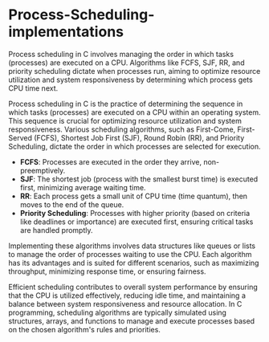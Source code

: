 # Process-Scheduling-implementations
Process scheduling in C involves managing the order in which tasks (processes) are executed on a CPU. Algorithms like FCFS, SJF, RR, and priority scheduling dictate when processes run, aiming to optimize resource utilization and system responsiveness by determining which process gets CPU time next.



Process scheduling in C is the practice of determining the sequence in which tasks (processes) are executed on a CPU within an operating system. This sequence is crucial for optimizing resource utilization and system responsiveness. Various scheduling algorithms, such as First-Come, First-Served (FCFS), Shortest Job First (SJF), Round Robin (RR), and Priority Scheduling, dictate the order in which processes are selected for execution.

- **FCFS**: Processes are executed in the order they arrive, non-preemptively.
- **SJF**: The shortest job (process with the smallest burst time) is executed first, minimizing average waiting time.
- **RR**: Each process gets a small unit of CPU time (time quantum), then moves to the end of the queue.
- **Priority Scheduling**: Processes with higher priority (based on criteria like deadlines or importance) are executed first, ensuring critical tasks are handled promptly.

Implementing these algorithms involves data structures like queues or lists to manage the order of processes waiting to use the CPU. Each algorithm has its advantages and is suited for different scenarios, such as maximizing throughput, minimizing response time, or ensuring fairness.

Efficient scheduling contributes to overall system performance by ensuring that the CPU is utilized effectively, reducing idle time, and maintaining a balance between system responsiveness and resource allocation. In C programming, scheduling algorithms are typically simulated using structures, arrays, and functions to manage and execute processes based on the chosen algorithm's rules and priorities.
